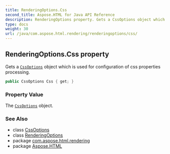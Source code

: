 ```yaml
---
title: RenderingOptions.Css
second_title: Aspose.HTML for Java API Reference
description: RenderingOptions property. Gets a CssOptions object which is used for configuration of css properties processing
type: docs
weight: 30
url: /java/com.aspose.html.rendering/renderingoptions/css/
---
```

## RenderingOptions.Css property

Gets a [`CssOptions`](../../cssoptions/) object which is used for configuration of css properties processing.

```java
public CssOptions Css { get; }
```

### Property Value

The [`CssOptions`](../../cssoptions/) object.

### See Also

* class [CssOptions](../../cssoptions/)
* class [RenderingOptions](../)
* package [com.aspose.html.rendering](../../../com.aspose.html.rendering/)
* package [Aspose.HTML](../../../)
